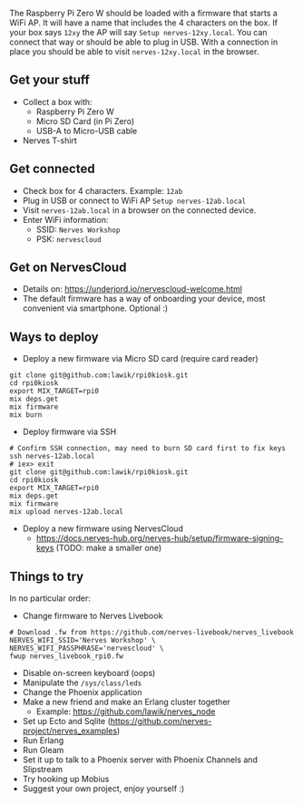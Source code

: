 The Raspberry Pi Zero W should be loaded with a firmware that starts a WiFi AP. It will have a name that includes the 4 characters on the box. If your box says `12xy` the AP will say `Setup nerves-12xy.local`. You can connect that way or should be able to plug in USB. With a connection in place you should be able to visit `nerves-12xy.local` in the browser.

## Get your stuff

- Collect a box with:
	- Raspberry Pi Zero W
	- Micro SD Card (in Pi Zero)
	- USB-A to Micro-USB cable
- Nerves T-shirt

## Get connected

- Check box for 4 characters. Example: `12ab`
- Plug in USB or connect to WiFi AP `Setup nerves-12ab.local`
- Visit `nerves-12ab.local` in a browser on the connected device.
- Enter WiFi information:
	- SSID: `Nerves Workshop`
	- PSK: `nervescloud`

## Get on NervesCloud

- Details on: https://underjord.io/nervescloud-welcome.html
- The default firmware has a way of onboarding your device, most convenient via smartphone. Optional :)
## Ways to deploy

- Deploy a new firmware via Micro SD card (require card reader)

```
git clone git@github.com:lawik/rpi0kiosk.git
cd rpi0kiosk
export MIX_TARGET=rpi0
mix deps.get
mix firmware
mix burn
```
  
- Deploy firmware via SSH

```
# Confirm SSH connection, may need to burn SD card first to fix keys
ssh nerves-12ab.local
# iex> exit
git clone git@github.com:lawik/rpi0kiosk.git
cd rpi0kiosk
export MIX_TARGET=rpi0
mix deps.get
mix firmware
mix upload nerves-12ab.local
```

- Deploy a new firmware using NervesCloud
	- https://docs.nerves-hub.org/nerves-hub/setup/firmware-signing-keys (TODO: make a smaller one)
	  
## Things to try

In no particular order:

- Change firmware to Nerves Livebook
  
```
# Download .fw from https://github.com/nerves-livebook/nerves_livebook
NERVES_WIFI_SSID='Nerves Workshop' \
NERVES_WIFI_PASSPHRASE='nervescloud' \
fwup nerves_livebook_rpi0.fw
```
  
- Disable on-screen keyboard (oops)
- Manipulate the `/sys/class/leds`
- Change the Phoenix application
- Make a new friend and make an Erlang cluster together
	- Example: https://github.com/lawik/nerves_node
- Set up Ecto and Sqlite (https://github.com/nerves-project/nerves_examples)
- Run Erlang
- Run Gleam
- Set it up to talk to a Phoenix server with Phoenix Channels and Slipstream
- Try hooking up Mobius
- Suggest your own project, enjoy yourself :)
